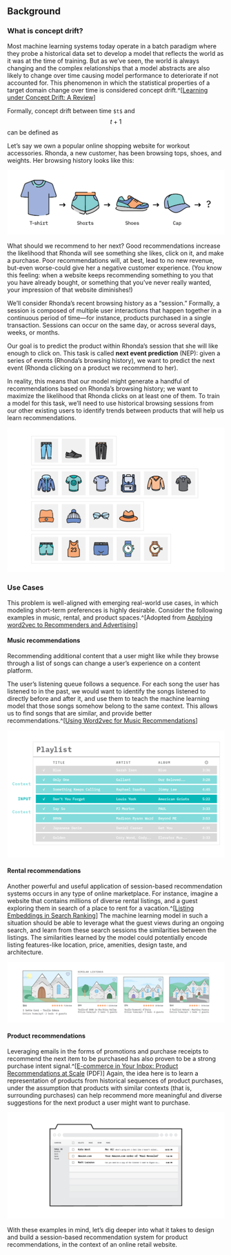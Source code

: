 ## Background

### What is concept drift?

Most machine learning systems today operate in a batch paradigm where they probe a historical data set to develop a model that reflects the world as it was at the time of training. But as we’ve seen, the world is always changing and the complex relationships that a model abstracts are also likely to change over time causing model performance to deteriorate if not accounted for. This phenomenon in which the statistical properties of a target domain change over time is considered concept drift.^[[Learning under Concept Drift: A Review](https://arxiv.org/pdf/2004.05785.pdf)]

Formally, concept drift between time `$t$` and $$t+1$$ can be defined as


Let’s say we own a popular online shopping website for workout accessories. Rhonda, a new customer, has been browsing tops, shoes, and weights. Her browsing history looks like this:

![Figure 4:  Rhonda’s browsing history](figures/FF19_Artboard_4rev.png)

What should we recommend to her next? Good recommendations increase the likelihood that Rhonda will see something she likes, click on it, and make a purchase. Poor recommendations will, at best, lead to no new revenue, but-even worse-could give her a negative customer experience. (You know this feeling: when a website keeps recommending something to you that you have already bought, or something that you’ve never really wanted, your impression of that website diminishes!) 

We’ll consider Rhonda’s recent browsing history as a “session.” Formally, a session is composed of multiple user interactions that happen together in a continuous period of time—for instance, products purchased in a single transaction. Sessions can occur on the same day, or across several days, weeks, or months. 

Our goal is to predict the product within Rhonda’s session that she will like enough to click on. This task is called **next event prediction** (NEP): given a series of events (Rhonda’s browsing history), we want to predict the next event (Rhonda clicking on a product we recommend to her). 

In reality, this means that our model might generate a handful of recommendations based on Rhonda’s browsing history; we want to maximize the likelihood that Rhonda clicks on at least one of them. To train a model for this task, we’ll need to use historical browsing sessions from our other existing users to identify trends between products that will help us learn recommendations. 

![Figure 5: Historical browsing sessions of various lengths](figures/FF19_Artboard_5.png)

### Use Cases

This problem is well-aligned with emerging real-world use cases, in which modeling short-term preferences is highly desirable. Consider the following examples in music, rental, and product spaces.^[Adopted from [Applying word2vec to Recommenders and Advertising](https://mccormickml.com/2018/06/15/applying-word2vec-to-recommenders-and-advertising/)]

#### Music recommendations
Recommending additional content that a user might like while they browse through a list of songs can change a user’s experience on a content platform.

The user’s listening queue follows a sequence. For each song the user has listened to in the past, we would want to identify the songs listened to directly before and after it, and use them to teach the machine learning model that those songs somehow belong to the same context. This allows us to find songs that are similar, and provide better recommendations.^[[Using Word2vec for Music Recommendations](https://towardsdatascience.com/using-word2vec-for-music-recommendations-bb9649ac2484)]

![Figure 6: Playlist](figures/FF19_Artboard_6rev.png)

#### Rental recommendations
Another powerful and useful application of session-based recommendation systems occurs in any type of online marketplace. For instance, imagine a website that contains millions of diverse rental listings, and a guest exploring them in search of a place to rent for a vacation.^[[Listing Embeddings in Search Ranking](https://medium.com/airbnb-engineering/listing-embeddings-for-similar-listing-recommendations-and-real-time-personalization-in-search-601172f7603e)] The machine learning model in such a situation should be able to leverage what the guest views during an ongoing search, and learn from these search sessions the similarities between the listings. The similarities learned by the model could potentially encode listing features-like location, price, amenities, design taste, and architecture.

![Figure 7: Rental listings](figures/FF19_Artboard_7rev.png)

#### Product recommendations
Leveraging emails in the forms of promotions and purchase receipts to recommend the next item to be purchased has also proven to be a strong purchase intent signal.^[[E-commerce in Your Inbox:
Product Recommendations at Scale](https://arxiv.org/pdf/1606.07154.pdf) (PDF)] Again, the idea here is to learn a representation of products from historical sequences of product purchases, under the assumption that products with similar contexts (that is, surrounding purchases) can help recommend more meaningful and diverse suggestions for the next product a user might want to purchase.

![Figure 8: Email purchase receipts](figures/FF19_Artboard_8rev.png)

With these examples in mind, let’s dig deeper into what it takes to design and build a session-based recommendation system for product recommendations, in the context of an online retail website.
